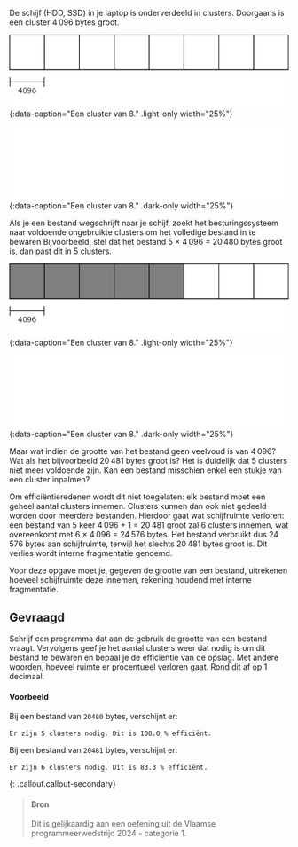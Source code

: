 De schijf (HDD, SSD) in je laptop is onderverdeeld in clusters. Doorgaans is een cluster 4 096 bytes groot.

![Een cluster van 8.](media/image-0.png "Een cluster van 8."){:data-caption="Een cluster van 8." .light-only width="25%"}

![Een cluster van 8.](media/image_dark-0.png "Een cluster van 8."){:data-caption="Een cluster van 8." .dark-only width="25%"}

Als je een bestand wegschrijft naar je schijf, zoekt het besturingssysteem naar voldoende ongebruikte clusters om het volledige bestand in te bewaren
Bijvoorbeeld, stel dat het bestand 5 × 4 096 = 20 480 bytes groot is, dan past dit in 5 clusters.

![Een cluster van 8.](media/image-1.png "Een cluster van 8."){:data-caption="Een cluster van 8." .light-only width="25%"}

![Een cluster van 8.](media/image_dark-1.png "Een cluster van 8."){:data-caption="Een cluster van 8." .dark-only width="25%"}

Maar wat indien de grootte van het bestand geen veelvoud is van 4 096? Wat als het bijvoorbeeld 20 481 bytes groot is? Het is duidelijk dat 5 clusters niet
meer voldoende zijn. Kan een bestand misschien enkel een stukje van een cluster inpalmen?

Om efficiëntieredenen wordt dit niet toegelaten: elk bestand moet een geheel aantal clusters innemen. Clusters kunnen dan ook niet gedeeld worden door meerdere bestanden. Hierdoor gaat wat schijfruimte verloren: een bestand van 5 keer 4 096 + 1 = 20 481 groot zal 6 clusters innemen, wat overeenkomt met 6 × 4 096 = 24 576 bytes. Het bestand verbruikt dus 24 576 bytes aan schijfruimte, terwijl het slechts 20 481 bytes groot is. Dit verlies wordt interne fragmentatie genoemd.

Voor deze opgave moet je, gegeven de grootte van een bestand, uitrekenen hoeveel schijfruimte deze innemen, rekening houdend met interne fragmentatie.

## Gevraagd
Schrijf een programma dat aan de gebruik de grootte van een bestand vraagt. Vervolgens geef je het aantal clusters weer dat nodig is om dit bestand te bewaren en bepaal je de efficiëntie van de opslag. Met andere woorden, hoeveel ruimte er procentueel verloren gaat. Rond dit af op 1 decimaal.


#### Voorbeeld
Bij een bestand van `20480` bytes, verschijnt er:
```
Er zijn 5 clusters nodig. Dit is 100.0 % efficiënt.
```

Bij een bestand van `20481` bytes, verschijnt er:
```
Er zijn 6 clusters nodig. Dit is 83.3 % efficiënt.
```

{: .callout.callout-secondary}
>#### Bron
> Dit is gelijkaardig aan een oefening uit de Vlaamse programmeerwedstrijd 2024 - categorie 1.
